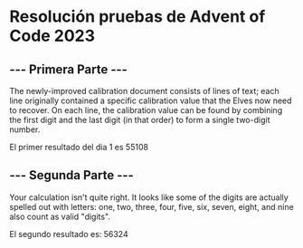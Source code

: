 # Resolución pruebas de Advent of Code 2023

## --- Primera Parte ---

The newly-improved calibration document consists of lines of text; each line originally contained a specific calibration value that the Elves now need to recover. On each line, the calibration value can be found by combining the first digit and the last digit (in that order) to form a single two-digit number.

El primer resultado del dia 1 es 55108

## --- Segunda Parte ---

Your calculation isn't quite right. It looks like some of the digits are actually spelled out with letters: one, two, three, four, five, six, seven, eight, and nine also count as valid "digits".

El segundo resultado es: 56324